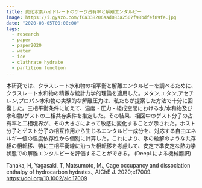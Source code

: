 ```yaml
---
title: 炭化水素ハイドレートのケージ占有率と解離エンタルピー
image: https://i.gyazo.com/f6a338206aad083a2507f98bdfef89fe.jpg
date: "2020-08-05T00:00:00"
tags:
  - research
  - paper
  - paper2020
  - water
  - ice
  - clathrate hydrate
  - partition function
---
```


<!-- # TYM2020B -->

本研究では、クラスレート水和物の相平衡と解離エンタルピーを調べるために、クラスレート水和物の精緻な統計力学的理論を適用した。メタン,エタン,アセチレン,プロパン水和物の実験的な解離圧力は、私たちが提案した方法で十分に回復した。三相平衡条件に加えて、温度・圧力・組成空間における水/水和物及び水和物/ゲストの二相共存条件を推定した。その結果、相図中のゲスト分子の占有率と二相境界が、その大きさによって敏感に変化することが示された。ホスト分子とゲスト分子の相互作用から生じるエンタルピー成分を、対応する自由エネルギー値の温度依存性から個別に計算した。これにより、氷の融解のような共存相の相転移、特に三相平衡線に沿った相転移を考慮して、安定で準安定な熱力学状態での解離エンタルピーを評価することができる。
(DeepLによる機械翻訳)

Tanaka, H, Yagasaki, T, Matsumoto, M., Cage occupancy and dissociation enthalpy of hydrocarbon hydrates., AIChE J. 2020;e17009. https://doi.org/10.1002/aic.17009


